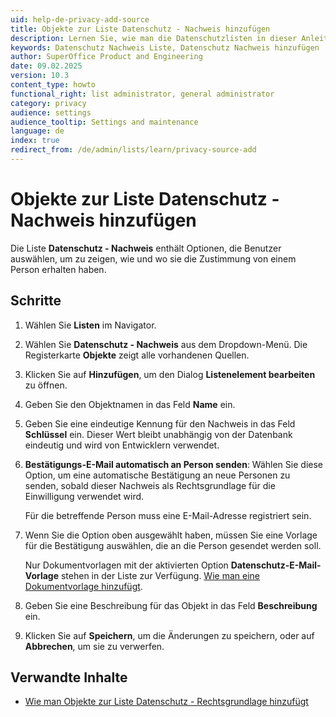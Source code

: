 ```yaml
---
uid: help-de-privacy-add-source
title: Objekte zur Liste Datenschutz - Nachweis hinzufügen
description: Lernen Sie, wie man die Datenschutzlisten in dieser Anleitung ändern kann.
keywords: Datenschutz Nachweis Liste, Datenschutz Nachweis hinzufügen
author: SuperOffice Product and Engineering
date: 09.02.2025
version: 10.3
content_type: howto
functional_right: list administrator, general administrator
category: privacy
audience: settings
audience_tooltip: Settings and maintenance
language: de
index: true
redirect_from: /de/admin/lists/learn/privacy-source-add
---
```


# Objekte zur Liste Datenschutz - Nachweis hinzufügen

Die Liste **Datenschutz - Nachweis** enthält Optionen, die Benutzer auswählen, um zu zeigen, wie und wo sie die Zustimmung von einem Person erhalten haben.

## Schritte

1. Wählen Sie <i class="ph ph-list-bullets" aria-hidden="true"></i> **Listen** im Navigator.

1. Wählen Sie **Datenschutz - Nachweis** aus dem Dropdown-Menü. Die Registerkarte **Objekte** zeigt alle vorhandenen Quellen.

1. Klicken Sie auf **Hinzufügen**, um den Dialog **Listenelement bearbeiten** zu öffnen.

1. Geben Sie den Objektnamen in das Feld **Name** ein.

1. Geben Sie eine eindeutige Kennung für den Nachweis in das Feld **Schlüssel** ein. Dieser Wert bleibt unabhängig von der Datenbank eindeutig und wird von Entwicklern verwendet.

1. **Bestätigungs-E-Mail automatisch an Person senden**: Wählen Sie diese Option, um eine automatische Bestätigung an neue Personen zu senden, sobald dieser Nachweis als Rechtsgrundlage für die Einwilligung verwendet wird.

    Für die betreffende Person muss eine E-Mail-Adresse registriert sein.

1. Wenn Sie die Option oben ausgewählt haben, müssen Sie eine Vorlage für die Bestätigung auswählen, die an die Person gesendet werden soll.

    Nur Dokumentvorlagen mit der aktivierten Option **Datenschutz-E-Mail-Vorlage** stehen in der Liste zur Verfügung. [Wie man eine Dokumentvorlage hinzufügt][1].

1. Geben Sie eine Beschreibung für das Objekt in das Feld **Beschreibung** ein.

1. Klicken Sie auf **Speichern**, um die Änderungen zu speichern, oder auf **Abbrechen**, um sie zu verwerfen.

## Verwandte Inhalte

* [Wie man Objekte zur Liste Datenschutz - Rechtsgrundlage hinzufügt][2]

<!-- Referenced links -->
[1]: ../../../document/templates/admin/link-template.md
[2]: add-legal-base.md

<!-- Referenced images -->
